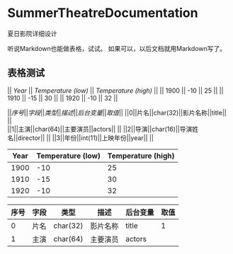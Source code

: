 # SummerTheatreDocumentation
夏日影院详细设计

听说Markdown也能做表格，试试。
如果可以，以后文档就用Markdown写了。

## 表格测试


|| *Year* || *Temperature (low)* || *Temperature (high)* ||
|| 1900 || -10 || 25 ||
|| 1910 || -15 || 30 ||
|| 1920 || -10 || 32 ||

||*序号*||*字段*||*类型*||*描述*||*后台变量*||*取值*||
||0||片名||char(32)||影片名称||title|| ||   
||1||主演||char(64)||主要演员||actors|| || 
||2||导演||char(16)||导演姓名||director|| || 
||3||年份||int(11)||上映年份||year|| || 

Year | Temperature (low) | Temperature (high)
--- | --- | ---
1900 | -10 | 25
1910 | -15 | 30
1920 | -10 | 32

序号|字段|类型|描述|后台变量|取值
--- | --- | --- | --- | --- | ---
|0|片名|char(32)|影片名称|title|1   
|1|主演|char(64)|主要演员|actors| 
 





